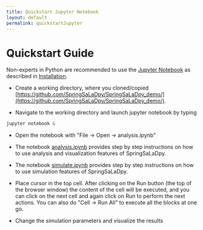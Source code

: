 ```yaml
---
title: Quickstart Jupyter Notebook
layout: default
permalink: quickstartJupyter
---
```


# Quickstart Guide

Non-experts in Python are recommended to use the [Jupyter Notebook](https://jupyter.org/) as described in [Installation](installation). 

* Create a working directory, where you cloned/copied [https://github.com/SpringSaLaDpy/SpringSaLaDpy_demo/](https://github.com/SpringSaLaDpy/SpringSaLaDpy_demo/).

* Navigate to the working directory and launch jupyter notebook by typing

 ```python
jupyter notebook &
```

* Open the notebook with "File -> Open -> analysis.ipynb"

* The notebook [analysis.ipynb](https://github.com/SpringSaLaDpy/SpringSaLaDpy_demo/blob/main/analysis.ipynb) provides step by step instructions on how to use analysis and visualization features of SpringSaLaDpy.

*  The notebook [simulate.ipynb](https://github.com/SpringSaLaDpy/SpringSaLaDpy_demo/blob/main/simulation.ipynb) provides step by step instructions on how to use simulation features of SpringSaLaDpy.

* Place cursor in the top cell. After clicking on the Run button (the top of the browser window) the content of the cell will be executed, and you can click on the next cell and again click on Run to perform the next actions. You can also do "Cell -> Run All" to execute all the blocks at one go. 

* Change the simulation parameters and visualize the results
